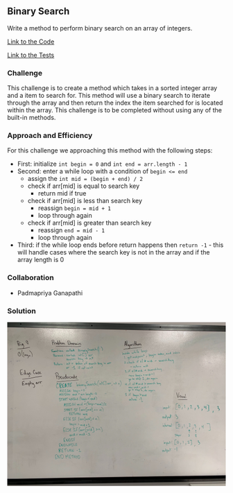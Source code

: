 ## Binary Search
Write a method to perform binary search on an array of integers.

[Link to the Code](../code401challenges/src/main/java/code401challenges/BinarySearch.java)

[Link to the Tests](../code401challenges/src/test/java/code401challenges/BinarySearchTest.java)

### Challenge
This challenge is to create a method which takes in a sorted integer array and a item to search for. This method will use a binary search to iterate through the array and then return the index the item searched for is located within the array. This challenge is to be completed without using any of the built-in
methods.

### Approach and Efficiency
For this challenge we approaching this method with the following steps:
* First: initialize `int begin = 0` and `int end = arr.length - 1`
* Second: enter a while loop with a condition of `begin <= end`
  * assign the `int mid = (begin + end) / 2`
  * check if arr[mid] is equal to search key
    * return mid if true
  * check if arr[mid] is less than search key
    * reassign `begin = mid + 1`
    * loop through again
  * check if arr[mid] is greater than search key
    * reassign `end = mid - 1`
    * loop through again
* Third: if the while loop ends before return happens then `return -1` - this will handle cases where the search key is not in the array and if the array length is 0

### Collaboration
* Padmapriya Ganapathi

### Solution
![Binary Search](../assets/binary-search.jpg)